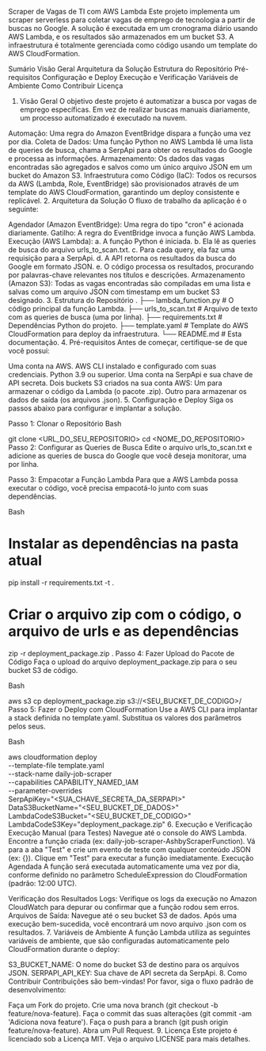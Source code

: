 Scraper de Vagas de TI com AWS Lambda
Este projeto implementa um scraper serverless para coletar vagas de emprego de tecnologia a partir de buscas no Google. A solução é executada em um cronograma diário usando AWS Lambda, e os resultados são armazenados em um bucket S3. A infraestrutura é totalmente gerenciada como código usando um template do AWS CloudFormation.

Sumário
Visão Geral
Arquitetura da Solução
Estrutura do Repositório
Pré-requisitos
Configuração e Deploy
Execução e Verificação
Variáveis de Ambiente
Como Contribuir
Licença
1. Visão Geral
O objetivo deste projeto é automatizar a busca por vagas de emprego específicas. Em vez de realizar buscas manuais diariamente, um processo automatizado é executado na nuvem.

Automação: Uma regra do Amazon EventBridge dispara a função uma vez por dia.
Coleta de Dados: Uma função Python no AWS Lambda lê uma lista de queries de busca, chama a SerpApi para obter os resultados do Google e processa as informações.
Armazenamento: Os dados das vagas encontradas são agregados e salvos como um único arquivo JSON em um bucket do Amazon S3.
Infraestrutura como Código (IaC): Todos os recursos da AWS (Lambda, Role, EventBridge) são provisionados através de um template do AWS CloudFormation, garantindo um deploy consistente e replicável.
2. Arquitetura da Solução
O fluxo de trabalho da aplicação é o seguinte:

Agendador (Amazon EventBridge): Uma regra do tipo "cron" é acionada diariamente.
Gatilho: A regra do EventBridge invoca a função AWS Lambda.
Execução (AWS Lambda): a. A função Python é iniciada. b. Ela lê as queries de busca do arquivo urls_to_scan.txt. c. Para cada query, ela faz uma requisição para a SerpApi. d. A API retorna os resultados da busca do Google em formato JSON. e. O código processa os resultados, procurando por palavras-chave relevantes nos títulos e descrições.
Armazenamento (Amazon S3): Todas as vagas encontradas são compiladas em uma lista e salvas como um arquivo JSON com timestamp em um bucket S3 designado.
3. Estrutura do Repositório
.
├── lambda_function.py      # O código principal da função Lambda.
├── urls_to_scan.txt        # Arquivo de texto com as queries de busca (uma por linha).
├── requirements.txt        # Dependências Python do projeto.
├── template.yaml           # Template do AWS CloudFormation para deploy da infraestrutura.
└── README.md               # Esta documentação.
4. Pré-requisitos
Antes de começar, certifique-se de que você possui:

Uma conta na AWS.
AWS CLI instalado e configurado com suas credenciais.
Python 3.9 ou superior.
Uma conta na SerpApi e sua chave de API secreta.
Dois buckets S3 criados na sua conta AWS:
Um para armazenar o código da Lambda (o pacote .zip).
Outro para armazenar os dados de saída (os arquivos .json).
5. Configuração e Deploy
Siga os passos abaixo para configurar e implantar a solução.

Passo 1: Clonar o Repositório
Bash

git clone <URL_DO_SEU_REPOSITORIO>
cd <NOME_DO_REPOSITORIO>
Passo 2: Configurar as Queries de Busca
Edite o arquivo urls_to_scan.txt e adicione as queries de busca do Google que você deseja monitorar, uma por linha.

Passo 3: Empacotar a Função Lambda
Para que a AWS Lambda possa executar o código, você precisa empacotá-lo junto com suas dependências.

Bash

# Instalar as dependências na pasta atual
pip install -r requirements.txt -t .

# Criar o arquivo zip com o código, o arquivo de urls e as dependências
zip -r deployment_package.zip .
Passo 4: Fazer Upload do Pacote de Código
Faça o upload do arquivo deployment_package.zip para o seu bucket S3 de código.

Bash

aws s3 cp deployment_package.zip s3://<SEU_BUCKET_DE_CODIGO>/
Passo 5: Fazer o Deploy com CloudFormation
Use a AWS CLI para implantar a stack definida no template.yaml. Substitua os valores dos parâmetros pelos seus.

Bash

aws cloudformation deploy \
  --template-file template.yaml \
  --stack-name daily-job-scraper \
  --capabilities CAPABILITY_NAMED_IAM \
  --parameter-overrides \
    SerpApiKey="<SUA_CHAVE_SECRETA_DA_SERPAPI>" \
    DataS3BucketName="<SEU_BUCKET_DE_DADOS>" \
    LambdaCodeS3Bucket="<SEU_BUCKET_DE_CODIGO>" \
    LambdaCodeS3Key="deployment_package.zip"
6. Execução e Verificação
Execução Manual (para Testes)
Navegue até o console do AWS Lambda.
Encontre a função criada (ex: daily-job-scraper-AshbyScraperFunction).
Vá para a aba "Test" e crie um evento de teste com qualquer conteúdo JSON (ex: {}).
Clique em "Test" para executar a função imediatamente.
Execução Agendada
A função será executada automaticamente uma vez por dia, conforme definido no parâmetro ScheduleExpression do CloudFormation (padrão: 12:00 UTC).

Verificação dos Resultados
Logs: Verifique os logs da execução no Amazon CloudWatch para depurar ou confirmar que a função rodou sem erros.
Arquivos de Saída: Navegue até o seu bucket S3 de dados. Após uma execução bem-sucedida, você encontrará um novo arquivo .json com os resultados.
7. Variáveis de Ambiente
A função Lambda utiliza as seguintes variáveis de ambiente, que são configuradas automaticamente pelo CloudFormation durante o deploy:

S3_BUCKET_NAME: O nome do bucket S3 de destino para os arquivos JSON.
SERPAPI_API_KEY: Sua chave de API secreta da SerpApi.
8. Como Contribuir
Contribuições são bem-vindas! Por favor, siga o fluxo padrão de desenvolvimento:

Faça um Fork do projeto.
Crie uma nova branch (git checkout -b feature/nova-feature).
Faça o commit das suas alterações (git commit -am 'Adiciona nova feature').
Faça o push para a branch (git push origin feature/nova-feature).
Abra um Pull Request.
9. Licença
Este projeto é licenciado sob a Licença MIT. Veja o arquivo LICENSE para mais detalhes.
